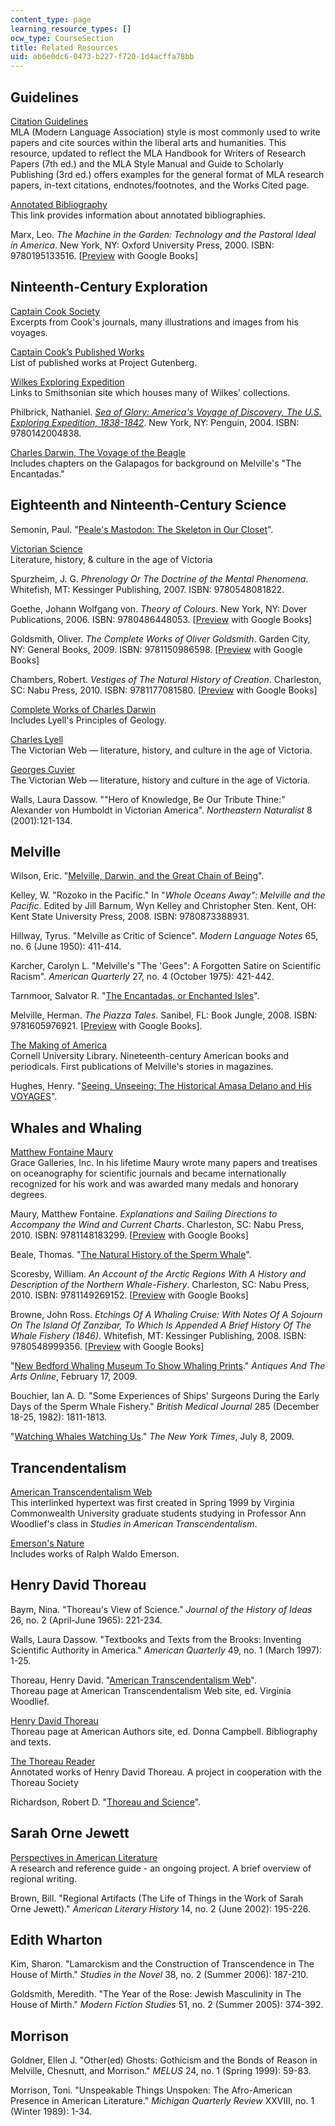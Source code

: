 ```yaml
---
content_type: page
learning_resource_types: []
ocw_type: CourseSection
title: Related Resources
uid: ab6e0dc6-0473-b227-f720-1d4acffa78bb
---
```


Guidelines
----------

[Citation Guidelines](http://owl.english.purdue.edu/owl/resource/747/01/)  
MLA (Modern Language Association) style is most commonly used to write papers and cite sources within the liberal arts and humanities. This resource, updated to reflect the MLA Handbook for Writers of Research Papers (7th ed.) and the MLA Style Manual and Guide to Scholarly Publishing (3rd ed.) offers examples for the general format of MLA research papers, in-text citations, endnotes/footnotes, and the Works Cited page.

[Annotated Bibliography](http://owl.english.purdue.edu/owl/resource/614/01/)  
This link provides information about annotated bibliographies.

Marx, Leo. _The Machine in the Garden: Technology and the Pastoral Ideal in America_. New York, NY: Oxford University Press, 2000. ISBN: 9780195133516. \[[Preview](http://books.google.com/books?id=aJ3SfJyseSoC&dq=leo+marx,+machine+in+the+garden&printsec=frontcover&source=bn&hl=en&ei=TpSPTJDDJIGC8gbzrOGpDQ&sa=X&oi=book_result&ct=result&resnum=4&ved=0CCcQ6AEwAw#v=onepage&q&f=false) with Google Books\]

Ninteenth-Century Exploration
-----------------------------

[Captain Cook Society](http://www.captaincooksociety.com/)  
Excerpts from Cook's journals, many illustrations and images from his voyages.

[Captain Cook’s Published Works](http://www.gutenberg.org/browse/authors/c#a2644)  
List of published works at Project Gutenberg.

[Wilkes Exploring Expedition](http://www.sil.si.edu/digitalcollections/usexex/)  
Links to Smithsonian site which houses many of Wilkes' collections.

Philbrick, Nathaniel. [_Sea of Glory: America's Voyage of Discovery, The U.S. Exploring Expedition, 1838-1842_](http://www.nathanielphilbrick.com/books/sea-of-glory). New York, NY: Penguin, 2004. ISBN: 9780142004838.

[Charles Darwin, The Voyage of the Beagle](https://www.goodreads.com/book/show/183645.Voyage_of_the_Beagle)  
Includes chapters on the Galapagos for background on Melville's "The Encantadas."

Eighteenth and Ninteenth-Century Science
----------------------------------------

Semonin, Paul. "[Peale's Mastodon: The Skeleton in Our Closet](http://www.historycooperative.org/journals/cp/vol-04/no-02/semonin/)".

[Victorian Science](http://www.victorianweb.org/science/index.html)  
Literature, history, & culture in the age of Victoria

Spurzheim, J. G. _Phrenology Or The Doctrine of the Mental Phenomena_. Whitefish, MT: Kessinger Publishing, 2007. ISBN: 9780548081822.

Goethe, Johann Wolfgang von. _Theory of Colours_. New York, NY: Dover Publications, 2006. ISBN: 9780486448053. \[[Preview](http://books.google.com/books?id=qDIHAAAAQAAJ&printsec=toc&source=gbs_summary_r&cad=0#v=onepage&q&f=false) with Google Books\]

Goldsmith, Oliver. _The Complete Works of Oliver Goldsmith_. Garden City, NY: General Books, 2009. ISBN: 9781150986598. \[[Preview](http://books.google.com/books?id=QO8KAQAAIAAJ&printsec=frontcover&dq=goldsmith%27s+animated+nature&hl=en&ei=Wo2PTI7IJML78AbMuN20DQ&sa=X&oi=book_result&ct=result&resnum=3&ved=0CDUQ6AEwAg#v=onepage&q&f=false) with Google Books\]

Chambers, Robert. _Vestiges of The Natural History of Creation_. Charleston, SC: Nabu Press, 2010. ISBN: 9781177081580. \[[Preview](http://books.google.com/books?id=kegQAAAAIAAJ&pg=PR25&lpg=PR25&dq=robert+chambers,+vestiges+of+the+hi&source=bl&ots=0FoTqVxxvT&sig=NYtjw7_rJOOXHgfsmoCM3VvWxxc&hl=en&ei=dZCPTPfxGIHGsAP938mxDg&sa=X&oi=book_result&ct=result&resnum=2&sqi=2&ved=0CBYQ6AEwAQ#v=onepage&q&f=false) with Google Books\]

[Complete Works of Charles Darwin](http://darwin-online.org.uk/)  
Includes Lyell's Principles of Geology.

[Charles Lyell](http://www.victorianweb.org/science/lyell.html)  
The Victorian Web — literature, history, and culture in the age of Victoria.

[Georges Cuvier](http://www.victorianweb.org/science/cuvier.html)  
The Victorian Web — literature, history and culture in the age of Victoria.

Walls, Laura Dassow. ""Hero of Knowledge, Be Our Tribute Thine:" Alexander von Humboldt in Victorian America". _Northeastern Naturalist_ 8 (2001):121-134.

Melville
--------

Wilson, Eric. "[Melville, Darwin, and the Great Chain of Being](http://lion.chadwyck.com/marketing/index.jsp)".

Kelley, W. "Rozoko in the Pacific." In "_Whole Oceans Away": Melville and the Pacific_. Edited by Jill Barnum, Wyn Kelley and Christopher Sten. Kent, OH: Kent State University Press, 2008. ISBN: 9780873388931.

Hillway, Tyrus. "Melville as Critic of Science". _Modern Language Notes_ 65, no. 6 (June 1950): 411-414.

Karcher, Carolyn L. "Melville's "The 'Gees": A Forgotten Satire on Scientific Racism". _American Quarterly_ 27, no. 4 (October 1975): 421-442.

Tarnmoor, Salvator R. "[The Encantadas, or Enchanted Isles](http://xroads.virginia.edu/~HYPER/Melville_En/cover.html)".

Melville, Herman. _The Piazza Tales_. Sanibel, FL: Book Jungle, 2008. ISBN: 9781605976921. \[[Preview](http://books.google.com/books?id=4KYOAAAAIAAJ&printsec=frontcover&dq=Melville,+Piazza+Tales&cd=1#v=onepage&q&f=false) with Google Books\].

[The Making of America](http://digital.library.cornell.edu/m/moa/)  
Cornell University Library. Nineteenth-century American books and periodicals. First publications of Melville's stories in magazines.

Hughes, Henry. "[Seeing, Unseeing: The Historical Amasa Delano and His VOYAGES](http://drewarchives.org/)".

Whales and Whaling
------------------

[Matthew Fontaine Maury](http://xroads.virginia.edu/~ug97/monument/maurybio.html)  
Grace Galleries, Inc. In his lifetime Maury wrote many papers and treatises on oceanography for scientific journals and became internationally recognized for his work and was awarded many medals and honorary degrees.

Maury, Matthew Fontaine. _Explanations and Sailing Directions to Accompany the Wind and Current Charts_. Charleston, SC: Nabu Press, 2010. ISBN: 9781148183299. \[[Preview](http://books.google.com/books?id=-Iw_AAAAcAAJ&printsec=frontcover&dq=matthew+fontaine+maury+wind+and+current+charts&source=gbs_similarbooks_s&cad=1#v=onepage&q&f=false) with Google Books\]

Beale, Thomas. "[The Natural History of the Sperm Whale](http://mysite.du.edu/~ttyler/ploughboy/bealenew.htm)".

Scoresby, William. _An Account of the Arctic Regions With A History and Description of the Northern Whale-Fishery_. Charleston, SC: Nabu Press, 2010. ISBN: 9781149269152. \[[Preview](http://books.google.com/books?id=WrUUAAAAQAAJ&printsec=frontcover&dq=scoresby+account+of+the+northern+regions&source=bl&ots=ir4J8J-me7&sig=XWSCtfAMdnBBmCELJic-ZYvjIvo&hl=en&ei=oY6PTPf4B5G-sQODjImyDg&sa=X&oi=book_result&ct=result&resnum=2&sqi=2&ved=0CBYQ6AE#v=onepage&q&f=false) with Google Books\]

Browne, John Ross. _Etchings Of A Whaling Cruise: With Notes Of A Sojourn On The Island Of Zanzibar, To Which Is Appended A Brief History Of The Whale Fishery (1846)_. Whitefish, MT: Kessinger Publishing, 2008. ISBN: 9780548999356. \[[Preview](http://books.google.com/books?id=AmtGAAAAYAAJ&pg=PR1&dq=j.+ross+browne,+etchings+of+a+whaling+cruise&hl=en&ei=DY-PTJ70AYOC8gbimvHWDQ&sa=X&oi=book_result&ct=result&resnum=1&ved=0CDEQ6AEwAA#v=onepage&q&f=false) with Google Books\]

"[New Bedford Whaling Museum To Show Whaling Prints](http://www.whalingmuseum.org/explore/exhibitions/past/classic-whaling-prints)." _Antiques And The Arts Online_, February 17, 2009.

Bouchier, Ian A. D. "Some Experiences of Ships' Surgeons During the Early Days of the Sperm Whale Fishery." _British Medical Journal_ 285 (December 18-25, 1982): 1811-1813.

"[Watching Whales Watching Us](http://www.nytimes.com/2009/07/12/magazine/12whales-t.html?_r=3&pagewanted=all)." _The New York Times_, July 8, 2009.

Trancendentalism
----------------

[American Transcendentalism Web](http://www.vcu.edu/engweb/transcendentalism/)  
This interlinked hypertext was first created in Spring 1999 by Virginia Commonwealth University graduate students studying in Professor Ann Woodlief's class in _Studies in American Transcendentalism_.

[Emerson's Nature](http://quod.lib.umich.edu/cgi/t/text/text-idx?c=emerson;cc=emerson;view=text;idno=4957107.0001.001;rgn=div1;node=4957107.0001.001%3A9)  
Includes works of Ralph Waldo Emerson.

Henry David Thoreau
-------------------

Baym, Nina. "Thoreau's View of Science." _Journal of the History of Ideas_ 26, no. 2 (April-June 1965): 221-234.

Walls, Laura Dassow. "Textbooks and Texts from the Brooks: Inventing Scientific Authority in America." _American Quarterly_ 49, no. 1 (March 1997): 1-25.

Thoreau, Henry David. "[American Transcendentalism Web](http://www.vcu.edu/engweb/transcendentalism/authors/thoreau/)".  
Thoreau page at American Transcendentalism Web site, ed. Virginia Woodlief.

[Henry David Thoreau](http://www.wsu.edu/~campbelld/amlit/thoreau.htm)  
Thoreau page at American Authors site, ed. Donna Campbell. Bibliography and texts.

[The Thoreau Reader](/courses/es-246-current-events-and-social-issues-fall-2004)  
Annotated works of Henry David Thoreau. A project in cooperation with the Thoreau Society

Richardson, Robert D. "[Thoreau and Science](http://web.archive.org/web/20120306201552/http://www.wesleyan.edu/synthesis/Synthesis/Thoreau.html)".

Sarah Orne Jewett
-----------------

[Perspectives in American Literature](https://www.paulreuben.website/pal/chap5/5intro.html)  
A research and reference guide - an ongoing project. A brief overview of regional writing.

Brown, Bill. "Regional Artifacts (The Life of Things in the Work of Sarah Orne Jewett)." _American Literary History_ 14, no. 2 (June 2002): 195-226.

Edith Wharton
-------------

Kim, Sharon. "Lamarckism and the Construction of Transcendence in The House of Mirth." _Studies in the Novel_ 38, no. 2 (Summer 2006): 187-210.

Goldsmith, Meredith. "The Year of the Rose: Jewish Masculinity in The House of Mirth." _Modern Fiction Studies_ 51, no. 2 (Summer 2005): 374-392.

Morrison
--------

Goldner, Ellen J. "Other(ed) Ghosts: Gothicism and the Bonds of Reason in Melville, Chesnutt, and Morrison." _MELUS_ 24, no. 1 (Spring 1999): 59-83.

Morrison, Toni. "Unspeakable Things Unspoken: The Afro-American Presence in American Literature." _Michigan Quarterly Review_ XXVIII, no. 1 (Winter 1989): 1-34.